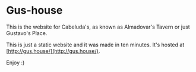 # Gus-house

This is the website for Cabeluda's, as known as Almadovar's Tavern or just Gustavo's Place.

This is just a static website and it was made in ten minutes. It's hosted at [http://gus.house/](http://gus.house/).

Enjoy :)
